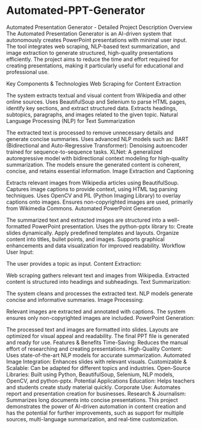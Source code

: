 # Automated-PPT-Generator
Automated Presentation Generator - Detailed Project Description
Overview
The Automated Presentation Generator is an AI-driven system that autonomously creates PowerPoint presentations with minimal user input. The tool integrates web scraping, NLP-based text summarization, and image extraction to generate structured, high-quality presentations efficiently. The project aims to reduce the time and effort required for creating presentations, making it particularly useful for educational and professional use.

Key Components & Technologies
Web Scraping for Content Extraction

The system extracts textual and visual content from Wikipedia and other online sources.
Uses BeautifulSoup and Selenium to parse HTML pages, identify key sections, and extract structured data.
Extracts headings, subtopics, paragraphs, and images related to the given topic.
Natural Language Processing (NLP) for Text Summarization

The extracted text is processed to remove unnecessary details and generate concise summaries.
Uses advanced NLP models such as:
BART (Bidirectional and Auto-Regressive Transformer): Denoising autoencoder trained for sequence-to-sequence tasks.
XLNet: A generalized autoregressive model with bidirectional context modeling for high-quality summarization.
The models ensure the generated content is coherent, concise, and retains essential information.
Image Extraction and Captioning

Extracts relevant images from Wikipedia articles using BeautifulSoup.
Captures image captions to provide context, using HTML tag parsing techniques.
Uses OpenCV and PIL (Python Imaging Library) to overlay captions onto images.
Ensures non-copyrighted images are used, primarily from Wikimedia Commons.
Automated PowerPoint Generation

The summarized text and extracted images are structured into a well-formatted PowerPoint presentation.
Uses the python-pptx library to:
Create slides dynamically.
Apply predefined templates and layouts.
Organize content into titles, bullet points, and images.
Supports graphical enhancements and data visualization for improved readability.
Workflow
User Input:

The user provides a topic as input.
Content Extraction:

Web scraping gathers relevant text and images from Wikipedia.
Extracted content is structured into headings and subheadings.
Text Summarization:

The system cleans and processes the extracted text.
NLP models generate concise and informative summaries.
Image Processing:

Relevant images are extracted and annotated with captions.
The system ensures only non-copyrighted images are included.
PowerPoint Generation:

The processed text and images are formatted into slides.
Layouts are optimized for visual appeal and readability.
The final PPT file is generated and ready for use.
Features & Benefits
Time-Saving: Reduces the manual effort of researching and creating presentations.
High-Quality Content: Uses state-of-the-art NLP models for accurate summarization.
Automated Image Integration: Enhances slides with relevant visuals.
Customizable & Scalable: Can be adapted for different topics and industries.
Open-Source Libraries: Built using Python, BeautifulSoup, Selenium, NLP models, OpenCV, and python-pptx.
Potential Applications
Education: Helps teachers and students create study material quickly.
Corporate Use: Automates report and presentation creation for businesses.
Research & Journalism: Summarizes long documents into concise presentations.
This project demonstrates the power of AI-driven automation in content creation and has the potential for further improvements, such as support for multiple sources, multi-language summarization, and real-time customization.
